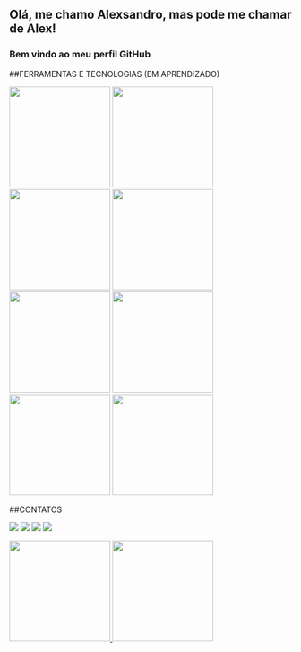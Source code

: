 ## Olá, me chamo Alexsandro, mas pode me chamar de Alex! 
### Bem vindo ao meu perfil GitHub

<!--
**alexsandronunes29/alexsandronunes29** is a ✨ _special_ ✨ repository because its `README.md` (this file) appears on your GitHub profile.


- 🔭 Atualmente estou cursando minha segunda graduação, desta vez, no curso de Ciência da Computação pela Universidade Federal de ouro Preto
- 🌱 Atualmente estou extensionista em dois lindos projetos da UFOP-O LABOR que é um laboratorio de fomento ao ecossistema de empreendedorismo da Universidade, e o     TerraLab, que é um laboratorio de desenvolvimento de softskills relacionados à pesquisa e capacitação em software da UFOP.
- 👯 Estou procurando colaborar em ...
- 🤔 Estou procurando ajuda com novas tecnologias que venham agregar ao meu portfolio de conhecimento e possa me elevar tecnicamente à area de programação e          desenvolvimento.

- 📫 Como entrar em contato comigo: atraves de minhas redes sociais LinkedIn: www.linkedin.com/in/alexsandro-nunes-de-oliveira-b5792125, Instagram:@alexsandronuneso

- 😄 Pronomes: esforçado, cheio de garra, raça,resiliente, comunicador, incentivador, predestinado. 
- ⚡ Curiosidade: Formado em Engenharia de Produção pela Faculdade Santa Rita e pós graduado em Gestão da Produção pela Universidade Federal de Viçosa.

-->
##FERRAMENTAS E TECNOLOGIAS (EM APRENDIZADO)

<img height="180em" src="https://cdn.jsdelivr.net/gh/devicons/devicon/icons/cplusplus/cplusplus-original.svg" />    

<img height="180em" src="https://cdn.jsdelivr.net/gh/devicons/devicon/icons/figma/figma-original.svg" />

<img height="180em"  src="https://cdn.jsdelivr.net/gh/devicons/devicon/icons/git/git-original.svg" />

<img height="180em" src="https://cdn.jsdelivr.net/gh/devicons/devicon/icons/github/github-original.svg" />

<img height="180em" src="https://cdn.jsdelivr.net/gh/devicons/devicon/icons/gitlab/gitlab-original-wordmark.svg" />

<img height="180em" src="https://cdn.jsdelivr.net/gh/devicons/devicon/icons/html5/html5-original.svg" />

<img height="180em" src="https://cdn.jsdelivr.net/gh/devicons/devicon/icons/nodejs/nodejs-original-wordmark.svg" />

<img height="180em" src="https://cdn.jsdelivr.net/gh/devicons/devicon/icons/react/react-original-wordmark.svg" />


##CONTATOS
<div>

<a href="https://instagram.com/alexsandronuneso" target="_blank"><img src="https://img.shields.io/badge/-Instagram-%23E4405F?style=for-the-badge&logo=instagram&logoColor=white" target="_blank"></a>
<a href="https://www.twitch.tv/Alexsandro_NO" target="_blank"><img src="https://img.shields.io/badge/Twitch-9146FF?style=for-the-badge&logo=twitch&logoColor=white" target="_blank"></a>
<a href = "mailto:alexsandro.oliveira@aluno.ufop.edu.br"><img src="https://img.shields.io/badge/Gmail-D14836?style=for-the-badge&logo=gmail&logoColor=white" target="_blank"></a>
<a href="https://www.linkedin.com/in/alexsandro-nunes-de-oliveira-b5792125" target="_blank"><img src="https://img.shields.io/badge/-LinkedIn-%230077B5?style=for-the-badge&logo=linkedin&logoColor=white" target="_blank"></a>   
</div>



<div>
<a href="https://github.com/alexsandronunes29">
<img height="180em" src="https://github-readme-stats.vercel.app/api/top-langs/?alexsandronunes29&layout=compact&langs_count=7&theme=dracula"/>
<img height="180em" src="https://github-readme-stats.vercel.app/api?alexsandronunes29-aqui&show_icons=true&theme=dracula&include_all_commits=true&count_private=true"/>
</div>


